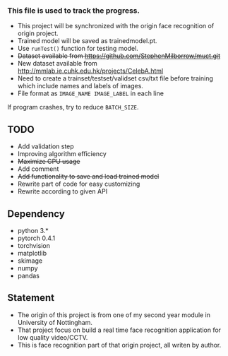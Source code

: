 ### This file is used to track the progress.

+ This project will be synchronized with the origin face recognition of origin project.
+ Trained model will be saved as trainedmodel.pt.
+ Use `runTest()` function for testing model.
+ ~~Dataset available from https://github.com/StephenMilborrow/muct.git~~
+ New dataset available from http://mmlab.ie.cuhk.edu.hk/projects/CelebA.html
+ Need to create a trainset/testset/validset csv/txt file before training which include names and labels of images.
+ File format as `IMAGE_NAME IMAGE_LABEL` in each line

If program crashes, try to reduce `BATCH_SIZE`.

## TODO
+ Add validation step
+ Improving algorithm efficiency
+ ~~Maximize GPU usage~~
+ Add comment
+ ~~Add functionality to save and load trained model~~
+ Rewrite part of code for easy customizing
+ Rewrite according to given API

## Dependency
+ python 3.*
+ pytorch 0.4.1
+ torchvision
+ matplotlib
+ skimage
+ numpy
+ pandas


## Statement
+ The origin of this project is from one of my second year module in University of Nottingham.
+ That project focus on build a real time face recognition application for low quality video/CCTV.
+ This is face recognition part of that origin project, all writen by author.
